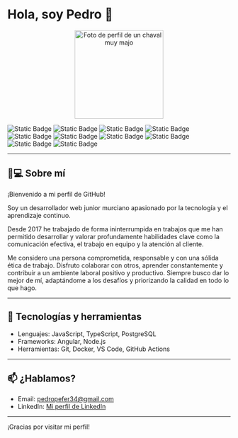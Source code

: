 # Hola, soy Pedro 👋

<p align="center">
  <img src="https://media.licdn.com/dms/image/v2/D5603AQFldoxxkSbZgA/profile-displayphoto-shrink_800_800/B56ZbE3M1KGsAc-/0/1747059527655?e=1756944000&v=beta&t=J9UQc-18iY3Ucd1bLeq363bNTyvd_044Pc9yRm-UUqg"  alt="Foto de perfil de un chaval muy majo" width="200" height="200" />
</p>

![Static Badge](https://img.shields.io/badge/JavaScript-yellow)
![Static Badge](https://img.shields.io/badge/TypeScript-blue)
![Static Badge](https://img.shields.io/badge/Node.js-%236cc24a)
![Static Badge](https://img.shields.io/badge/Angular-%23c3002f)
![Static Badge](https://img.shields.io/badge/PostgreSQL-%230064a5)
![Static Badge](https://img.shields.io/badge/HTML5-%23ff5733)
![Static Badge](https://img.shields.io/badge/CSS3-%23264de4)
![Static Badge](https://img.shields.io/badge/Postman-%23f26522)
![Static Badge](https://img.shields.io/badge/GitHub-%232b3137)
![Static Badge](https://img.shields.io/badge/Docker-%231d63ed)



---

## 🍋💻 Sobre mí

¡Bienvenido a mi perfil de GitHub!

Soy un desarrollador web junior murciano apasionado por la tecnología y el aprendizaje continuo.

Desde 2017 he trabajado de forma ininterrumpida en trabajos que me han
permitido desarrollar y valorar
profundamente habilidades clave
como la comunicación efectiva, el
trabajo en equipo y la atención al
cliente.

Me considero una persona
comprometida, responsable y con una
sólida ética de trabajo. Disfruto
colaborar con otros, aprender
constantemente y contribuir a un
ambiente laboral positivo y
productivo. Siempre busco dar lo
mejor de mí, adaptándome a los
desafíos y priorizando la calidad en
todo lo que hago.

---

## 🚀 Tecnologías y herramientas

- Lenguajes: JavaScript, TypeScript, PostgreSQL
- Frameworks: Angular, Node.js
- Herramientas: Git, Docker, VS Code, GitHub Actions

---

## 📫 ¿Hablamos?

- Email: pedropefer34@gmail.com
- LinkedIn: [Mi perfil de LinkedIn](https://www.linkedin.com/in/pedro-peñas-759951246)
---

¡Gracias por visitar mi perfil!


<!--
**pedronau/pedronau** is a ✨ _special_ ✨ repository because its `README.md` (this file) appears on your GitHub profile.

Here are some ideas to get you started:

- 🔭 I’m currently working on ...
- 🌱 I’m currently learning ...
- 👯 I’m looking to collaborate on ...
- 🤔 I’m looking for help with ...
- 💬 Ask me about ...
- 📫 How to reach me: ...
- 😄 Pronouns: ...
- ⚡ Fun fact: ...
-->
